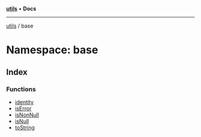 [**utils**](../../README.md) • **Docs**

***

[utils](../../globals.md) / base

# Namespace: base

## Index

### Functions

- [identity](functions/identity.md)
- [isError](functions/isError.md)
- [isNonNull](functions/isNonNull.md)
- [isNull](functions/isNull.md)
- [toString](functions/toString.md)
